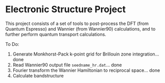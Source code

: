 # Electronic Structure Project

This project consists of a set of tools to post-process the DFT (from Quantum Espresso) and Wannier (from Wannier90) calculations, and to further perform quantum transport calculations.

To Do:

1. Generate Monkhorst-Pack k-point grid for Brillouin zone integration... done
2. Read Wannier90 output file `seedname_hr.dat`... done
3. Fourier transform the Wannier Hamiltonian to reciprocal space... done
4. Calculate bandstructure
